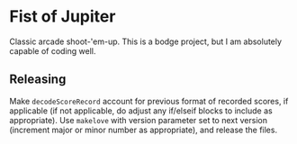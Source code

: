 # Fist of Jupiter

Classic arcade shoot-'em-up.
This is a bodge project, but I am absolutely capable of coding well.

## Releasing

Make `decodeScoreRecord` account for previous format of recorded scores, if applicable (if not applicable, do adjust any if/elseif blocks to include as appropriate).
Use `makelove` with version parameter set to next version (increment major or minor number as appropriate), and release the files.
